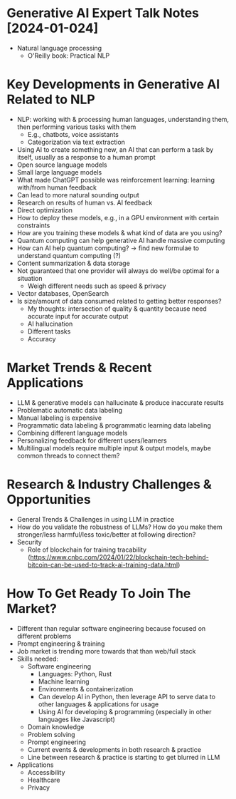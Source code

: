 # Generative AI Expert Talk Notes [2024-01-024]

+ Natural language processing
  + O'Reilly book: Practical NLP

# Key Developments in Generative AI Related to NLP
+ NLP: working with & processing human languages, understanding them, then performing various tasks with them
  + E.g., chatbots, voice assistants
  + Categorization via text extraction
+ Using AI to create something new, an AI that can perform a task by itself, usually as a response to a human prompt
+ Open source language models
+ Small large language models
+ What made ChatGPT possible was reinforcement learning: learning with/from human feedback
+ Can lead to more natural sounding output
+ Research on results of human vs. AI feedback
+ Direct optimization
+ How to deploy these models, e.g., in a GPU environment with certain constraints
+ How are you training these models & what kind of data are you using?
+ Quantum computing can help generative AI handle massive computing
+ How can AI help quantum computing? -> find new formulae to understand quantum computing (?)
+ Content summarization & data storage
+ Not guaranteed that one provider will always do well/be optimal for a situation
  + Weigh different needs such as speed & privacy
+ Vector databases, OpenSearch
+ Is size/amount of data consumed related to getting better responses?
  + My thoughts: intersection of quality & quantity because need accurate input for accurate output
  + AI hallucination
  + Different tasks
  + Accuracy

# Market Trends & Recent Applications
+ LLM & generative models can hallucinate & produce inaccurate results
+ Problematic automatic data labeling
+ Manual labeling is expensive
+ Programmatic data labeling & programmatic learning data labeling
+ Combining different language models
+ Personalizing feedback for different users/learners
+ Multilingual models require multiple input & output models, maybe common threads to connect them?

# Research & Industry Challenges & Opportunities

+ General Trends & Challenges in using LLM in practice
+ How do you validate the robustness of LLMs? How do you make them stronger/less harmful/less toxic/better at following direction?
+ Security 
  + Role of blockchain for training tracability (https://www.cnbc.com/2024/01/22/blockchain-tech-behind-bitcoin-can-be-used-to-track-ai-training-data.html)

# How To Get Ready To Join The Market?
+ Different than regular software engineering because focused on different problems
+ Prompt engineering & training
+ Job market is trending more towards that than web/full stack
+ Skills needed:
  + Software engineering
    + Languages: Python, Rust
    + Machine learning
    + Environments & containerization
    + Can develop AI in Python, then leverage API to serve data to other languages & applications for usage
    + Using AI for developing & programming (especially in other languages like Javascript)
  + Domain knowledge
  + Problem solving
  + Prompt engineering
  + Current events & developments in both research & practice
  + Line between research & practice is starting to get blurred in LLM
+ Applications
  + Accessibility
  + Healthcare
  + Privacy